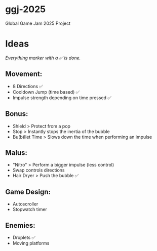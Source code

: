 # ggj-2025
Global Game Jam 2025 Project

# Ideas
*Everything marker with a ✅ is done.*


## Movement:
- 8 Directions ✅
- Cooldown Jump (time based) ✅
- Impulse strength depending on time pressed ✅

## Bonus:
- Shield > Protect from a pop
- Stop > Instantly stops the inertia of the bubble
- Bu(b)llet Time > Slows down the time when performing an impulse

## Malus:
- "Nitro" > Perform a bigger impulse (less control)
- Swap controls directions
- Hair Dryer > Push the bubble ✅

## Game Design:
- Autoscroller
- Stopwatch timer

## Enemies:
- Droplets ✅
- Moving platforms